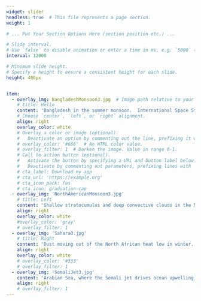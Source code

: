 ```yaml
---
widget: slider
headless: true  # This file represents a page section.
weight: 1

# ... Put Your Section Options Here (section position etc.) ...

# Slide interval.
# Use `false` to disable animation or enter a time in ms, e.g. `5000` (5s).
interval: 12000

# Minimum slide height.
# Specify a height to ensure a consistent height for each slide.
height: 400px


item:
  - overlay_img: BangladeshMonsoon3.jpg  # Image path relative to your `assets/media/` folder
    # title: Hello
    content: 'Bangladesh in the summer monsoon.  International Space Station Expedition 4, NASA, 2002-06-03'
    # Choose `center`, `left`, or `right` alignment.
    align: right
    overlay_color: white
    # Overlay a color or image (optional).
    #   Deactivate an option by commenting out the line, prefixing it with `#`.
    # overlay_color: '#666'  # An HTML color value.
    # overlay_filter: 1  # Darken the image. Value in range 0-1.
    # Call to action button (optional).
    #   Activate the button by specifying a URL and button label below.
    #   Deactivate by commenting out parameters, prefixing lines with `#`.
    # cta_label: Download my app
    # cta_url: 'https://example.org'
    # cta_icon_pack: fas
    # cta_icon: graduation-cap
  - overlay_img: 'NorthAmericanMonsoon3.jpg'
    # title: Left
    content: 'Shallow stratocumulus and deep convective clouds in the North American monsoon. VIIRS NASA Worldview, 2021-07-02'
    align: right
    overlay_color: white
    #overlay_color: 'gray'
    # overlay_filter: 1
  - overlay_img: 'Sahara3.jpg'
    # title: Right
    content: 'Dust moving out of the North African heat low in winter. Image: NASA MODIS 2003-02-01'
    align: right
    overlay_color: white
    # overlay_color: '#333'
    # overlay_filter: 1
  - overlay_img: 'SomaliJet3.jpg'
    content: 'Arabian Sea, where the Somali jet drives ocean upwelling. NASA MODIS 2018-11-23, color enhancements by Norman Kuring, NASA Ocean Biology'
    align: right
    # overlay_filter: 1
---
```


